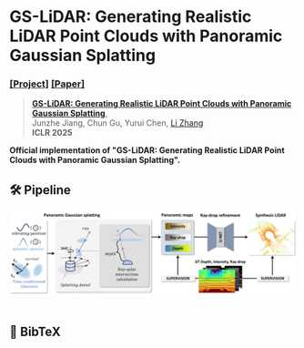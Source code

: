 # GS-LiDAR: Generating Realistic LiDAR Point Clouds with Panoramic Gaussian Splatting

### [[Project]]() [[Paper]]() 

> [**GS-LiDAR: Generating Realistic LiDAR Point Clouds with Panoramic Gaussian Splatting**](),            
> Junzhe Jiang, Chun Gu, Yurui Chen, [Li Zhang](https://lzrobots.github.io)  
> **ICLR 2025**

**Official implementation of "GS-LiDAR: Generating Realistic LiDAR Point Clouds with Panoramic Gaussian Splatting".** 

## 🛠️ Pipeline
<div align="center">
  <img src="assets/pipeline.png"/>
</div><br/>

## 📜 BibTeX